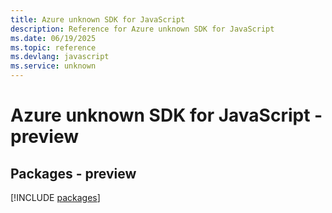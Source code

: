 ```yaml
---
title: Azure unknown SDK for JavaScript
description: Reference for Azure unknown SDK for JavaScript
ms.date: 06/19/2025
ms.topic: reference
ms.devlang: javascript
ms.service: unknown
---
```

# Azure unknown SDK for JavaScript - preview
## Packages - preview
[!INCLUDE [packages](unknown-index.md)]